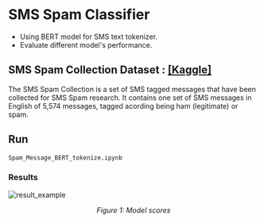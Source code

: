 # SMS Spam Classifier  
- Using BERT model for SMS text tokenizer.
- Evaluate different model's performance.


## SMS Spam Collection Dataset : [[Kaggle]](https://www.kaggle.com/datasets/uciml/sms-spam-collection-dataset)
The SMS Spam Collection is a set of SMS tagged messages that have been collected for SMS Spam research. It contains one set of SMS messages in English of 5,574 messages, tagged acording being ham (legitimate) or spam. 

## Run
```
Spam_Message_BERT_tokenize.ipynb
```

### Results

![result_example](results/Img_1.png)
<p align="center"><i>Figure 1: Model scores </i></p> 
